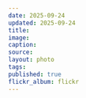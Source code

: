 ```yaml
---
date: 2025-09-24
updated: 2025-09-24
title:
image:
caption:
source:
layout: photo
tags:
published: true
flickr_album: flickr
---
```

